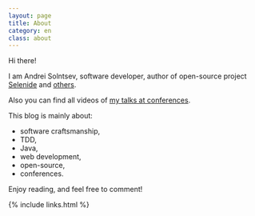 ```yaml
---
layout: page
title: About
category: en
class: about
---
```


Hi there! 

I am Andrei Solntsev, software developer, author of open-source project [Selenide](http://selenide.org) and [others](/open-source/).

Also you can find all videos of [my talks at conferences](/video/).

This blog is mainly about:

* software craftsmanship,
* TDD, 
* Java,
* web development, 
* open-source,
* conferences.

Enjoy reading, and feel free to comment!

{% include links.html %}
